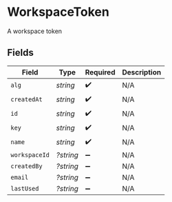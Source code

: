 # WorkspaceToken

A workspace token


## Fields

| Field              | Type               | Required           | Description        |
| ------------------ | ------------------ | ------------------ | ------------------ |
| `alg`              | *string*           | :heavy_check_mark: | N/A                |
| `createdAt`        | *string*           | :heavy_check_mark: | N/A                |
| `id`               | *string*           | :heavy_check_mark: | N/A                |
| `key`              | *string*           | :heavy_check_mark: | N/A                |
| `name`             | *string*           | :heavy_check_mark: | N/A                |
| `workspaceId`      | *?string*          | :heavy_minus_sign: | N/A                |
| `createdBy`        | *?string*          | :heavy_minus_sign: | N/A                |
| `email`            | *?string*          | :heavy_minus_sign: | N/A                |
| `lastUsed`         | *?string*          | :heavy_minus_sign: | N/A                |